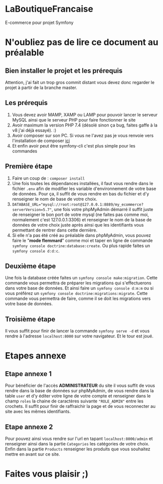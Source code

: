 # LaBoutiqueFrancaise
E-commerce pour projet Symfony

# N'oubliez pas de lire ce document au préalable

## Bien installer le projet et les prérequis

Attention, j'ai fait un trop gros commit distant vous devez donc regarder le projet à partir de la branche master.

## Les prérequis

1. Vous devez avoir MAMP, XAMP ou LAMP pour pouvoir lancer le serveur MySQL ainsi que le serveur PHP pour faire fonctionner le site
2. Avoir maximum la version PHP 7.4 (désolé sinon ça bug, faites gaffe à la v8 j'ai déjà essayé).      :)
3. Avoir composer sur son PC. Si vous ne l'avez pas je vous renvoie vers l'installation de composer [ici](https://getcomposer.org/)
4. Et enfin avoir peut être symfony-cli c'est plus simple pour les commandes


 
## Première étape

1. Faire un coup de : `composer install`
2. Une fois toutes les dépendances installées, il faut vous rendre dans le fichier `.env` afin de modifier les variable d'environnement de votre base de données.
Pour ça, il suffit de vous rendre en bas du fichier et d'y renseigner le nom de base de votre choix.
3. `DATABASE_URL="mysql://root:root@127.0.0.1:8889/my_ecommerce?serverVersion=5.7"`, une fois votre phpMyAdmin démarré il suffit juste de renseigner le bon port de votre mysql (ne faites pas comme moi, normalement c'est 127.0.0.1:3306) et renseigner le nom de la base de données de votre choix juste après ainsi que les identifiants vous permettant de rentrer dans cette dernière.
4. Si elle n'a pas été créé au préalable dans phpMyAdmin, vous pouvez faire le "**mode flemmard**" comme moi et taper en ligne de commande `symfony console doctrine:database:create`. 
Ou plus rapide faites un `symfony console d:d:c`.

## Deuxième étape 

Une fois la database créée faites un `symfony console make:migration`. Cette commande vous permettra de préparer les migrations qui s'effectuerons dans votre base de données.
Et ainsi faire un `symfony console d:m:m` ou si vous préférez un `symfony console doctrine:migrations:migrate`. Cette commande vous permettra de faire, comme il se doit les migrations vers votre base de données.

## Troisième étape

Il vous suffit pour finir de lancer la commande `symfony serve -d` et vous rendre à l'adresse `localhost:8000` sur votre navigateur. Et le tour est joué.


# Etapes annexe

## Etape annexe 1

Pour bénéficier de l'accès **ADMINISTRATEUR** du site il vous suffit de vous rendre dans la base de données sur phpMyAdmin, de vous rendre dans la table `user` et d'y éditer votre ligne de votre compte et renseigner dans le champ `roles` la chaine de caractères suivante `"ROLE_ADMIN"` entre les crochets. 
Il suffit pour finir de raffraichir la page et de vous reconnecter au site avec les mêmes identifiants.

## Etape annexe 2

Pour pouvez ainsi vous rendre sur l'url en tapant `localhost:8000/admin` et renseigner ainsi dans la partie `Categories` les catégories de votre choix. 
Enfin dans la partie `Products` renseigner les produits que vous souhaitez mettre en avant sur ce site.








# Faites vous plaisir ;)




